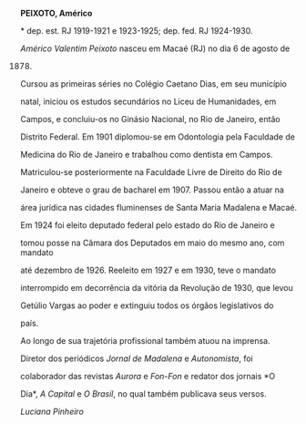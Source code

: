 **PEIXOTO, Américo**



\* dep. est. RJ 1919-1921 e 1923-1925; dep. fed. RJ 1924-1930.



*Américo Valentim Peixoto* nasceu em Macaé (RJ) no dia 6 de agosto de

1878.



Cursou as primeiras séries no Colégio Caetano Dias, em seu município

natal, iniciou os estudos secundários no Liceu de Humanidades, em

Campos, e concluiu-os no Ginásio Nacional, no Rio de Janeiro, então

Distrito Federal. Em 1901 diplomou-se em Odontologia pela Faculdade de

Medicina do Rio de Janeiro e trabalhou como dentista em Campos.

Matriculou-se posteriormente na Faculdade Livre de Direito do Rio de

Janeiro e obteve o grau de bacharel em 1907. Passou então a atuar na

área jurídica nas cidades fluminenses de Santa Maria Madalena e Macaé.



Em 1924 foi eleito deputado federal pelo estado do Rio de Janeiro e

tomou posse na Câmara dos Deputados em maio do mesmo ano, com mandato

até dezembro de 1926. Reeleito em 1927 e em 1930, teve o mandato

interrompido em decorrência da vitória da Revolução de 1930, que levou

Getúlio Vargas ao poder e extinguiu todos os órgãos legislativos do

país.



Ao longo de sua trajetória profissional também atuou na imprensa.

Diretor dos periódicos *Jornal de Madalena* e *Autonomista*, foi

colaborador das revistas *Aurora* e *Fon-Fon* e redator dos jornais *O

Dia*, *A Capital* e *O Brasil*, no qual também publicava seus versos.



*Luciana Pinheiro*



